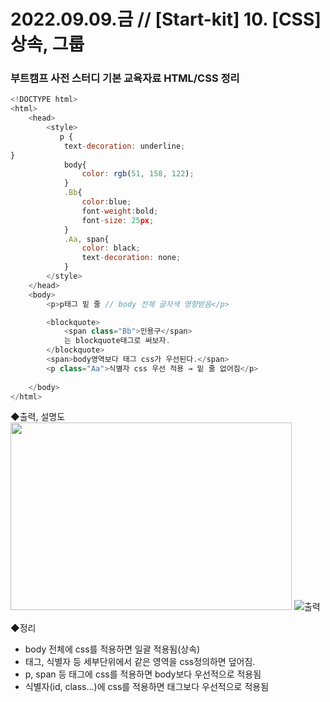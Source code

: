 
2022.09.09.금 // [Start-kit] 10. [CSS] 상속, 그룹
========

### 부트캠프 사전 스터디 기본 교육자료 HTML/CSS 정리     

```js
<!DOCTYPE html>
<html>
    <head>
        <style>
           p {
            text-decoration: underline;
}
            body{
                color: rgb(51, 158, 122);
            }
            .Bb{
                color:blue;
                font-weight:bold;
                font-size: 25px;
            }
            .Aa, span{
                color: black;
                text-decoration: none;
            }
        </style>
    </head>
    <body>
        <p>p태그 밑 줄 // body 전체 글자색 영향받음</p>

        <blockquote>
            <span class="Bb">인용구</span>
            는 blockquote태그로 써보자.
        </blockquote>
        <span>body영역보다 태그 css가 우선된다.</span>
        <p class="Aa">식별자 css 우선 적용 → 밑 줄 없어짐</p>
    
    </body>
</html>
```
◆출력, 설명도   
<img src="https://github.com/cms5092//_posts/imgs/TIL_0010_1.png" width="450px" height="300px"></img>
![출력](https://github.com/cms5092//_posts/imgs/TIL_0010_1.png)

◆정리   
* body 전체에 css를 적용하면 일괄 적용됨(상속)
* 태그, 식별자 등 세부단위에서 같은 영역을 css정의하면 덮어짐.
* p, span 등 태그에 css를 적용하면 body보다 우선적으로 적용됨
* 식별자(id, class...)에 css를 적용하면 태그보다 우선적으로 적용됨
